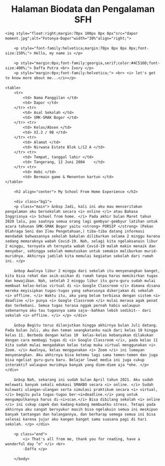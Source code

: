 <!DOCTYPE html>
<html>
	<head>
	<link rel="stylesheet" href="stylewebsite.css">
	</head>

<body>
	<div class="pad">
		<h1 align="center"> Halaman Biodata dan Pengalaman SFH </h1>
	</div>

	<img style="float:right;margin:70px 100px 0px 0px"src="dapor moment.jpg";alt="Fotonya-Dapor"width="30%"align="right;">

		<p style="font-family:helvetica;margin:70px 0px 0px 0px;font-size:150%;"> Hello, my name is </p>
		
		<p style="margin:0px;font-family:georgia,serif;color:#4C516D;font-size:400%;"> Daffa Putra <br> Ivory </p>
		<p style="margin:0px;font-family:helvetica;"> <br> <i> let's get to know more about me...</i></p>

	<table>
		<tr>
			<td> Nama Panggilan </td>
			<td> Dapor </td>
		</tr> <tr>
			<td> Asal Sekolah </td>
			<td> SMK-SMAK Bogor </td>
		</tr> <tr>
			<td> Kelas/Absen </td>
			<td> XI.3 / 08 </td>
		</tr> <tr>
			<td> Alamat </td>
			<td> Nirwana Estate Blok L/12 A </td>
		</tr> <tr>
			<td> Tempat, tanggal lahir </td>
			<td> Tangerang, 12 Juni 2004	</td>		
		</tr> <tr>
			<td> Hobi </td>
			<td> Bermain game & Menonton kartun </td>
	</table>

		<h2 align="center"> My School From Home Experience </h2>
		
		<div class="bg1">
		<p class="main"> &nbsp Jadi, kali ini aku mau menceritakan pengalaman aku bersekolah secara <i> online </i> atau Bahasa Inggrisnya <i> School from home. </i> Pada akhir bulan Maret tahun 2020 lalu, pas saatnya semua orang lagi gembyar-gembyur latihan untuk acara tahunan SMK-SMAK Bogor yaitu <strong> PORSIP </strong> (Pekan Olahraga Seni dan Ilmu Pengetahuan,) tiba-tiba datang informasi mendadak bahwasannya sekolah bakalan diliburkan selama 2 minggu karena sedang memaraknya wabah Covid-19. Nah, selagi kita ngelaksanain libur 2 minggu, ternyata oh ternyata wabah Covid-19 malah makin menaik dan menyebar, sehingga sekolah memutuskan untuk semakin meliburkan murid-muridnya. Akhirnya jadilah kita memulai kegiatan sekolah dari rumah ini. </p> 

		&nbsp Awalnya libur 2 minggu dari sekolah itu menyenangkan banget, kita bisa rehat dan asik-asikan di rumah tanpa harus memikirkan tugas dan kewajiban. Nah, setelah 2 minggu libur itu guru-guru sudah mulai membuat kelas-kelas virtual di <i> Google Classroom </i> dimana disana mereka meyisipkan tugas-tugas yang seharusnya dikerjakan di sekolah <i> offline. </i> Waktu itu, aku yang belum terbiasa dengan sistem <i> deadline </i> punya <i> Google Classroom </i> mulai merasa agak penat dan terbebani. Semua tugas terasa nggak pernah habis walaupun sebenarnya aku tau tugasnya sama saja--bahkan lebih sedikit-- dari sekolah <i> offline. </i> </p> </div>
	
		&nbsp Begitu terus dilanjutkan hingga akhirnya bulan Juli datang. Pada bulan Juli, aku dan teman seangkatanku naik dari kelas 10 hingga kelas 11. Berbeda dengan kelas 10  kelas-kelas kebanyakan dilakukan dengan cara membagi tugas di <i> Google Classroom </i>, pada kelas 11 kita sudah mulai mengadakan kelas tatap muka virtual menggunakan <i> Zoom. </i> Awalnya, kelas menggunakan <i> Zoom </i> ini lumayan menyenangkan. Aku akhirnya bisa ketemu lagi sama temen-temen dan juga bisa ngeliat guru-guru baru. Belajar lewat media ini juga cukup interaktif walaupun muridnya banyak yang diem-diem aja *ehe. </p> </div>

		&nbsp Nah, sekarang ini sudah bulan April tahun 2021. Aku sudah melewati banyak sekali edukasi SMAKBO secara <i> online. </i> Sudah kulewati ulangan-ulangan serta simulasi praktikum secara <i> virtual, </i> begitu pula tugas-tugas ber-<i>deadline.</i> yang untuk mengumpulkannya harus di-<i>scan.</i> Bisa dibilang sekolah <i> online </i> ini cukup capek dan kadang-kadang membuatku stress. Tetapi pada akhirnya aku sangat bersyukur masih bisa ngelakuin semua ini meskipun banyak tantangan dan halangannya, dan berharap semoga semua ini bisa selesai karena jujur aku kangen banget sama suasana pagi di hari sekolah. </p> </div>

		<p class="end">
			<i> That's all from me, thank you for reading, have a wonderful day ^o^ </i> <br>
			-Daffa </p>

		</body>
</html>

